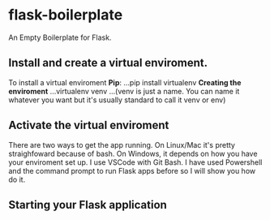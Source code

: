 # flask-boilerplate
An Empty Boilerplate for Flask.


## Install and create a virtual enviroment.
To install a virtual enviroment
**Pip**: 
...pip install virtualenv
**Creating the enviroment**
...virtualenv venv 
...(venv is just a name. You can name it whatever you want but it's usually standard to call it venv or env)


## Activate the virtual enviroment
There are two ways to get the app running. On Linux/Mac it's pretty straighfoward because of bash.
On Windows, it depends on how you have your enviroment set up. I use VSCode with Git Bash. I have used Powershell and the command prompt to run Flask apps before so I will show you how do it.

## Starting your Flask application
